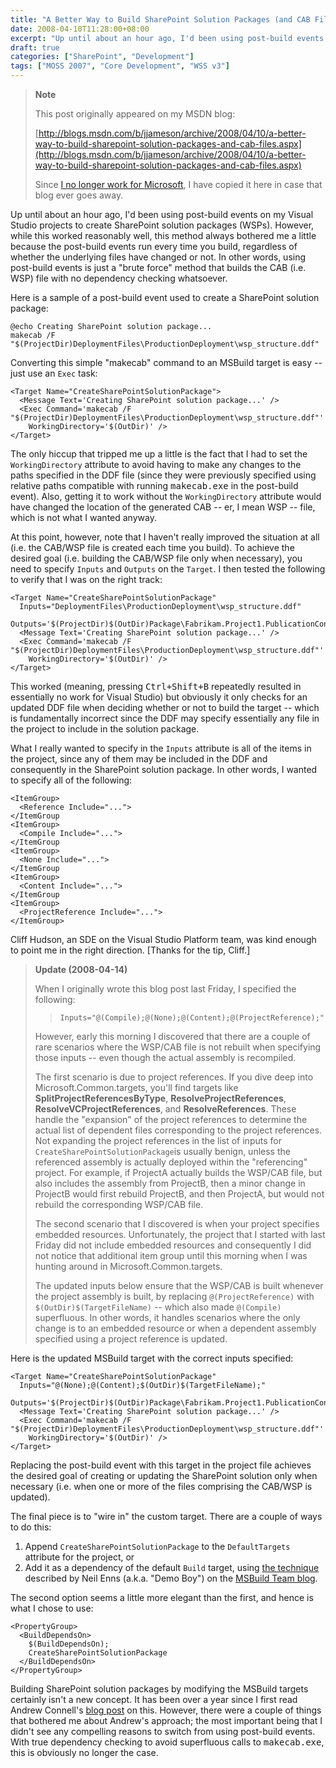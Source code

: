 ```yaml
---
title: "A Better Way to Build SharePoint Solution Packages (and CAB Files)"
date: 2008-04-10T11:28:00+08:00
excerpt: "Up until about an hour ago, I'd been using post-build events on my Visual Studio projects to create SharePoint solution packages (WSPs). However, while this worked reasonably well, this method always bothered me a little because the post-build events..."
draft: true
categories: ["SharePoint", "Development"]
tags: ["MOSS 2007", "Core Development", "WSS v3"]
---
```


> **Note**
>
> This post originally appeared on my MSDN blog:
>
> [http://blogs.msdn.com/b/jjameson/archive/2008/04/10/a-better-way-to-build-sharepoint-solution-packages-and-cab-files.aspx](http://blogs.msdn.com/b/jjameson/archive/2008/04/10/a-better-way-to-build-sharepoint-solution-packages-and-cab-files.aspx)
>
> Since [I no longer work for Microsoft](/blog/jjameson/2011/09/02/last-day-with-microsoft), I have copied it here in case that blog                 ever goes away.

Up until about an hour ago, I'd been using post-build events on my Visual Studio         projects to create SharePoint solution packages (WSPs). However, while this worked         reasonably well, this method always bothered me a little because the post-build         events run every time you build, regardless of whether the underlying files have         changed or not. In other words, using post-build events is just a "brute force"         method that builds the CAB (i.e. WSP) file with no dependency checking whatsoever.

Here is a sample of a post-build event used to create a SharePoint solution package:

```
@echo Creating SharePoint solution package...
makecab /F "$(ProjectDir)DeploymentFiles\ProductionDeployment\wsp_structure.ddf"
```

Converting this simple "makecab" command to an MSBuild target is easy -- just use         an `Exec` task:

```
<Target Name="CreateSharePointSolutionPackage">
  <Message Text='Creating SharePoint solution package...' />
  <Exec Command='makecab /F "$(ProjectDir)DeploymentFiles\ProductionDeployment\wsp_structure.ddf"'
    WorkingDirectory='$(OutDir)' />
</Target>
```

The only hiccup that tripped me up a little is the fact that I had to set the `WorkingDirectory` attribute to avoid         having to make any changes to the paths specified in the DDF file (since they were         previously specified using relative paths compatible with running <kbd>makecab.exe</kbd>         in the post-build event). Also, getting it to work without the `WorkingDirectory` attribute would have changed the location of         the generated CAB -- er, I mean WSP -- file, which is not what I wanted anyway.

At this point, however, note that I haven't really improved the situation at all         (i.e. the CAB/WSP file is created each time you build). To achieve the desired goal         (i.e. building the CAB/WSP file only when necessary), you need to specify `Inputs` and `Outputs`         on the `Target`. I then tested the         following to verify that I was on the right track:

```
<Target Name="CreateSharePointSolutionPackage"
  Inputs="DeploymentFiles\ProductionDeployment\wsp_structure.ddf"
  Outputs='$(ProjectDir)$(OutDir)Package\Fabrikam.Project1.PublicationContentTypes.wsp'>
  <Message Text='Creating SharePoint solution package...' />
  <Exec Command='makecab /F "$(ProjectDir)DeploymentFiles\ProductionDeployment\wsp_structure.ddf"'
    WorkingDirectory='$(OutDir)' />
</Target>
```

This worked (meaning, pressing <kbd>Ctrl+Shift+B</kbd> repeatedly resulted in essentially         no work for Visual Studio) but obviously it only checks for an updated DDF file         when deciding whether or not to build the target -- which is fundamentally incorrect         since the DDF may specify essentially any file in the project to include in the         solution package.

What I really wanted to specify in the `Inputs`         attribute is all of the items in the project, since any of them may be included         in the DDF and consequently in the SharePoint solution package. In other words,         I wanted to specify all of the following:

```
<ItemGroup>
  <Reference Include="...">
</ItemGroup
<ItemGroup>
  <Compile Include="...">
</ItemGroup
<ItemGroup>
  <None Include="...">
</ItemGroup
<ItemGroup>
  <Content Include="...">
</ItemGroup
<ItemGroup>
  <ProjectReference Include="...">
</ItemGroup>
```

Cliff Hudson, an SDE on the Visual Studio Platform team, was kind enough to point         me in the right direction. [Thanks for the tip, Cliff.]

> **Update (2008-04-14)**
>
> When I originally wrote this blog post last Friday, I specified the following:
>
> > `Inputs="@(Compile);@(None);@(Content);@(ProjectReference);"`
>
> However, early this morning I discovered that there are a couple of rare scenarios                 where the WSP/CAB file is not rebuilt when specifying those inputs -- even though                 the actual assembly is recompiled.
>
> The first scenario is due to project references. If you dive deep into Microsoft.Common.targets,                 you'll find targets like **SplitProjectReferencesByType**, **ResolveProjectReferences**,                 **ResolveVCProjectReferences**, and **ResolveReferences**.                 These handle the "expansion" of the project references to determine the actual list                 of dependent files corresponding to the project references. Not expanding the project                 references in the list of inputs for `CreateSharePointSolutionPackage`is usually benign, unless the referenced assembly is actually deployed                 within the "referencing" project. For example, if ProjectA actually builds the WSP/CAB                 file, but also includes the assembly from ProjectB, then a minor change in ProjectB                 would first rebuild ProjectB, and then ProjectA, but would not rebuild the corresponding                 WSP/CAB file.
>
> The second scenario that I discovered is when your project specifies embedded resources.                 Unfortunately, the project that I started with last Friday did not include embedded                 resources and consequently I did not notice that additional item group until this                 morning when I was hunting around in Microsoft.Common.targets.
>
> The updated inputs below ensure that the WSP/CAB is built whenever the project assembly                 is built, by replacing `@(ProjectReference)`                 with `$(OutDir)$(TargetFileName)`                 -- which also made `@(Compile)` superfluous.                 In other words, it handles scenarios where the only change is to an embedded resource                 or when a dependent assembly specified using a project reference is updated.

Here is the updated MSBuild target with the correct inputs specified:

```
<Target Name="CreateSharePointSolutionPackage"
  Inputs="@(None);@(Content);$(OutDir)$(TargetFileName);"
  Outputs='$(ProjectDir)$(OutDir)Package\Fabrikam.Project1.PublicationContentTypes.wsp'>
  <Message Text='Creating SharePoint solution package...' />
  <Exec Command='makecab /F "$(ProjectDir)DeploymentFiles\ProductionDeployment\wsp_structure.ddf"'
    WorkingDirectory='$(OutDir)' />
</Target>
```

Replacing the post-build event with this target in the project file achieves the         desired goal of creating or updating the SharePoint solution only when necessary         (i.e. when one or more of the files comprising the CAB/WSP is updated).

The final piece is to "wire in" the custom target. There are a couple of ways to         do this:

1. Append `CreateSharePointSolutionPackage`
   to the `DefaultTargets` attribute
   for the project, or
2. Add it as a dependency of the default `Build`
   target, using [the technique](http://blogs.msdn.com/msbuild/archive/2006/02/10/528822.aspx) described by Neil Enns (a.k.a. "Demo Boy") on the [MSBuild Team blog](http://blogs.msdn.com/msbuild).

The second option seems a little more elegant than the first, and hence is what         I chose to use:

```
<PropertyGroup>
  <BuildDependsOn>
    $(BuildDependsOn);
    CreateSharePointSolutionPackage
  </BuildDependsOn>
</PropertyGroup>
```

Building SharePoint solution packages by modifying the MSBuild targets certainly         isn't a new concept. It has been over a year since I first read Andrew Connell's         [blog post](http://www.andrewconnell.com/blog/articles/UsingVisualStudioAndMsBuildToCreateWssSolutions.aspx) on this. However, there were a couple of things that bothered         me about Andrew's approach; the most important being that I didn't see any compelling         reasons to switch from using post-build events. With true dependency checking to         avoid superfluous calls to <kbd>makecab.exe</kbd>, this is obviously no longer the         case.

